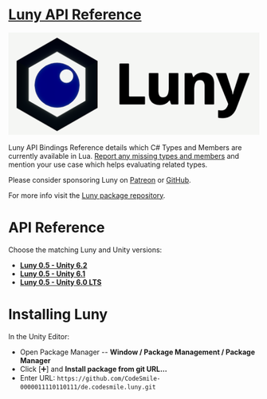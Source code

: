 # [Luny API Reference](https://codesmile-0000011110110111.github.io/de.codesmile.luny-docs/)

[![Luny Logo](LunyLogo.png)](https://lunyscript.com)

Luny API Bindings Reference details which C# Types and Members are currently available in Lua. [Report any missing types and members](https://github.com/CodeSmile-0000011110110111/de.codesmile.luny/issues) and mention your use case which helps evaluating related types.

Please consider sponsoring Luny on [Patreon](http://www.patreon.com/c/codesmile) or [GitHub](https://github.com/CodeSmile-0000011110110111).

For more info visit the [Luny package repository](https://github.com/CodeSmile-0000011110110111/de.codesmile.luny).

# API Reference

Choose the matching Luny and Unity versions:

- **[Luny 0.5 - Unity 6.2](0.5/UNITY_6000_2_API/index.md)**
- **[Luny 0.5 - Unity 6.1](0.5/UNITY_6000_1_API/index.md)**
- **[Luny 0.5 - Unity 6.0 LTS](0.5/UNITY_6000_0_API/index.md)**

# Installing Luny

In the Unity Editor:

- Open Package Manager -- **Window / Package Management / Package Manager**
- Click [➕] and **Install package from git URL...**
- Enter URL: `https://github.com/CodeSmile-0000011110110111/de.codesmile.luny.git`
